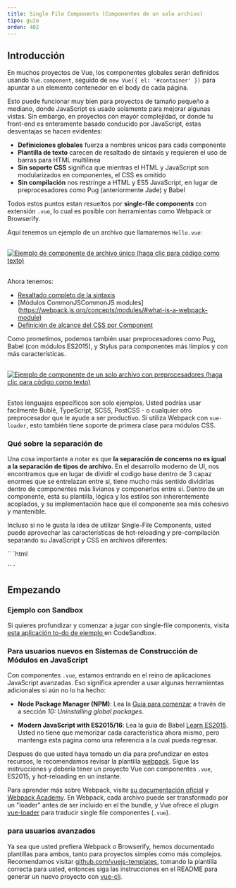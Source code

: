 ```yaml
---
title: Single File Components (Componentes de un solo archivo)
tipo: guía
orden: 402
---
```


## Introducción

En muchos proyectos de Vue, los componentes globales serán definidos usando `Vue.component`, seguido de `new Vue({ el: '#container' })` para apuntar a un elemento contenedor en el body de cada página.

Esto puede funcionar muy bien para proyectos de tamaño pequeño a mediano, donde JavaScript es usado solamente para mejorar algunas vistas. Sin embargo, en proyectos con mayor complejidad, or donde tu front-end es enteramente basado conducido por JavaScript, estas desventajas se hacen evidentes:

- **Definiciones globales** fuerza a nombres unicos para cada componente
- **Plantilla de texto** carecen de resaltado de sintaxis y requieren el uso de barras para HTML multilínea
- **Sin soporte CSS** significa que mientras el HTML y JavaScript son modularizados en componentes, el CSS es omitido
- **Sin compilación** nos restringe a HTML y ES5 JavaScript, en lugar de preprocesadores como Pug (anteriormente Jade) y Babel

Todos estos puntos estan resueltos por **single-file components** con extensión `.vue`, lo cual es posible con herramientas como Webpack or Browserify.

Aquí tenemos un ejemplo de un archivo que llamaremos `Hello.vue`:

<a href="https://gist.github.com/chrisvfritz/e2b6a6110e0829d78fa4aedf7cf6b235" target="_blank"><img src="/images/vue-component.png" alt="Ejemplo de componente de archivo único (haga clic para código como texto)" style="display: block; margin: 30px auto;"></a>

Ahora tenemos:

- [Resaltado completo de la sintaxis](https://github.com/vuejs/awesome-vue#source-code-editing)
- [Módulos CommonJSCommonJS modules] (https://webpack.js.org/concepts/modules/#what-is-a-webpack-module)
- [Definición de alcance del CSS por Component](https://vue-loader.vuejs.org/en/features/scoped-css.html)

Como prometimos, podemos también usar preprocesadores como Pug, Babel (con módulos ES2015), y Stylus para componentes más limpios y con más características.

<a href="https://gist.github.com/chrisvfritz/1c9f2daea9bc078dcb47e9a82e5f7587" target="_blank"><img src="/images/vue-component-with-preprocessors.png" alt="Ejemplo de componente de un solo archivo con preprocesadores (haga clic para código como texto)" style="display: block; margin: 30px auto;"></a>

Estos lenguajes específicos son solo ejemplos. Usted podrías usar facilmente Bublé, TypeScript, SCSS, PostCSS - o cualquier otro preprocesador que le ayude a ser productivo. Si utiliza Webpack con `vue-loader`, esto también tiene soporte de primera clase para módulos CSS.

### Qué sobre la separación de

Una cosa importante a notar es que **la separación de concerns no es igual a la separación de tipos de archivo.** En el desarrollo moderno de UI, nos encontramos que en lugar de dividir el codigo base dentro de 3 capaz enormes que se entrelazan entre si, tiene mucho más sentido dividirlas dentro de componentes más livianos y componerlos entre sí.  Dentro de un componente, está su plantilla, lógica y los estilos son inherentemente acoplados, y su implementación hace que el componente sea más cohesivo y mantenible.

Incluso si no le gusta la idea de utilizar Single-File Components, usted puede aprovechar las características de hot-reloading y pre-compilación separando su JavaScript y CSS en archivos diferentes:

`` `html
<!-- my-component.vue -->
<template>
<div> Esto será pre-compilado </div>
</template>
<script src="./my-component.js"></script>
<style src="./my-component.css"></style>
`` `

## Empezando

### Ejemplo con Sandbox

Si quieres profundizar y comenzar a jugar con single-file components, visita [esta aplicación to-do de ejemplo ](https://codesandbox.io/s/o29j95wx9) en CodeSandbox.

### Para usuarios nuevos en Sistemas de Construcción de Módulos en JavaScript

Con componentes `.vue`, estamos entrando en el reino de aplicaciones JavaScript avanzadas. Eso significa aprender a usar algunas herramientas adicionales si aún no lo ha hecho:

- **Node Package Manager (NPM)**: Lea la [Guía para comenzar](https://docs.npmjs.com/getting-started/what-is-npm) a través de a sección _10: Uninstalling global packages_.

- **Modern JavaScript with ES2015/16**: Lea la guía de Babel [Learn ES2015](https://babeljs.io/docs/learn-es2015/). Usted no tiene que memorizar cada característica ahora mismo, pero mantenga esta pagina como una referencia a la cual pueda regresar.

Despues de que usted haya tomado un día para profundizar en estos recursos, le recomendamos revisar la plantilla [webpack](https://vuejs-templates.github.io/webpack). Sigue las instrucciones y debería tener un proyecto Vue con componentes `.vue`, ES2015, y hot-reloading en un instante.

Para aprender más sobre Webpack, visite [su documentación oficial](https://webpack.js.org/configuration/) y [Webpack Academy](https://webpack.academy/p/the-core-concepts). En Webpack, cada archivo puede ser transformado por un "loader" antes de ser incluido en el the bundle, y Vue ofrece el plugin [vue-loader](https://vue-loader.vuejs.org) para traducir single file componentes (`.vue`).

### para usuarios avanzados

Ya sea que usted prefiera Webpack o Browserify, hemos documentado plantillas para ambos, tanto para proyectos simples como más complejos. Recomendamos visitar [github.com/vuejs-templates](https://github.com/vuejs-templates), tomando la plantilla correcta para usted, entonces siga las instrucciones en el README para generar un nuevo proyecto con [vue-cli](https://github.com/vuejs/vue-cli).

